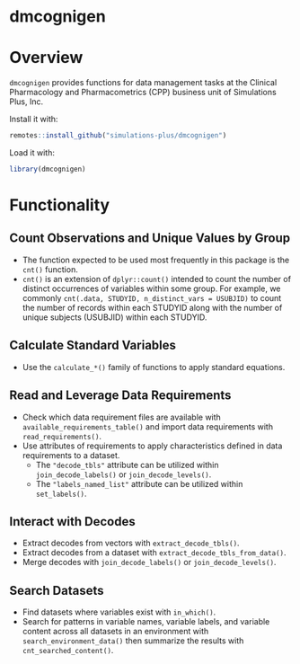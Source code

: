 # dmcognigen

# Overview

`dmcognigen` provides functions for data management tasks at the Clinical Pharmacology and Pharmacometrics (CPP) business unit of Simulations Plus, Inc.

Install it with:
```r
remotes::install_github("simulations-plus/dmcognigen")
```

Load it with:
```r
library(dmcognigen)
```

# Functionality

## Count Observations and Unique Values by Group

- The function expected to be used most frequently in this package is the `cnt()` function.
- `cnt()` is an extension of `dplyr::count()` intended to count the number of distinct occurrences of variables within some group. For example, we commonly `cnt(.data, STUDYID, n_distinct_vars = USUBJID)` to count the number of records within each STUDYID along with the number of unique subjects (USUBJID) within each STUDYID.

## Calculate Standard Variables

- Use the `calculate_*()` family of functions to apply standard equations.

## Read and Leverage Data Requirements

- Check which data requirement files are available with `available_requirements_table()` and import data requirements with `read_requirements()`.
- Use attributes of requirements to apply characteristics defined in data requirements to a dataset.
  - The `"decode_tbls"` attribute can be utilized within `join_decode_labels()` or `join_decode_levels()`.
  - The `"labels_named_list"` attribute can be utilized within `set_labels()`.

## Interact with Decodes

- Extract decodes from vectors with `extract_decode_tbls()`.
- Extract decodes from a dataset with `extract_decode_tbls_from_data()`.
- Merge decodes with `join_decode_labels()` or `join_decode_levels()`.

## Search Datasets

- Find datasets where variables exist with `in_which()`.
- Search for patterns in variable names, variable labels, and variable content across all datasets in an environment with `search_environment_data()` then summarize the results with `cnt_searched_content()`.
